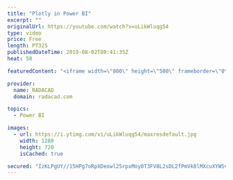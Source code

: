 ```yaml
---
title: "Plotly in Power BI"
excerpt: ""
originalUrl: https://youtube.com/watch?v=uLikWluqg54
type: video
price: Free
length: PT32S
publishedDateTime: 2019-08-02T00:41:35Z
heat: 50

featuredContent: "<iframe width=\"800\" height=\"500\" frameborder=\"0\" src=\"https://www.youtube.com/embed/uLikWluqg54\" allow=\"accelerometer; autoplay; encrypted-media; gyroscope; picture-in-picture\" allowfullscreen></iframe>"

provider:
  name: RADACAD
  domain: radacad.com

topics:
  - Power BI

images:
  - url: https://i.ytimg.com/vi/uLikWluqg54/maxresdefault.jpg
    width: 1280
    height: 720
    isCached: true

secured: "IzKLPgUY//15HPg7oRpXDeowl25rpxMoy0T3FV8L2sDL2fPmVk8lMXcuXYWSvacVxfi70lQuhsqdlRDXRcEe+8AbaGGjhZx4dWp8Xc9nu3Eqjwaq38S1XvuXFZ7Lv6Zt0LrIH6yVU1AZmLxXAsK8FAcr9ysw8W6jrKxl4tqbQedTwI4NLEMOQIzDamTIewR9qw1Wcmw09P+yCJ6/5aOjRSbW2d0WxPCtn+jKoWER1ojQ7jPhQ7/S1tXZmf5QAaTyqKb6qUEtkCSS1wQbwAoiTjNWRO9dNC12O0I0imBAXVauwDLzNRz0E7GvyqlrLQmbczZhRwokKA4J06Oxhbuxe/GBE2N8QA+qgErPAAbXvV6BsKshR8mZ//HOFSQqmQ/5GwoTbvJ1e3tUivwntLZtUvx4XazhKMvxoorfx+Z+RRw=;whseJAwWNxrNLWZvMHqLIw=="
---
```


